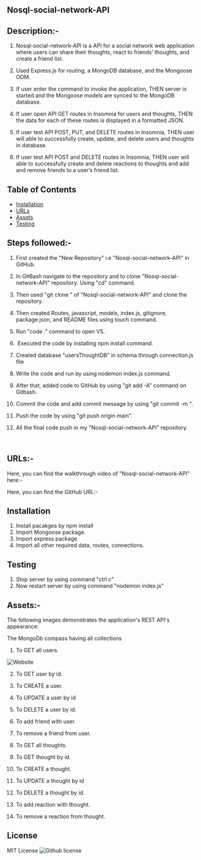 ## Nosql-social-network-API


## Description:-

1.  Nosql-social-network-API is a API for a social network web application where users can share their thoughts, react to friends’ thoughts, and create a friend list.

2. Used Express.js for routing, a MongoDB database, and the Mongoose ODM.

3. If user enter the command to invoke the application,
THEN server is started and the Mongoose models are synced to the MongoDB database.

4. If user open API GET routes in Insomnia for users and thoughts,
THEN the data for each of these routes is displayed in a formatted JSON.

5. If user test API POST, PUT, and DELETE routes in Insomnia,
THEN user will able to successfully create, update, and delete users and thoughts in database.

6. If user test API POST and DELETE routes in Insomnia,
THEN user will able to successfully create and delete reactions to thoughts and add and remove friends to a user’s friend list.

## Table of Contents

 *  [Installation](#installation)
 *  [URLs](#URLs)
 *  [Assets](#Assets)
 *  [Testing](#testing)



## Steps followed:-

1. First created the "New Repository" i.e "Nosql-social-network-API" in GitHub.

2. In GitBash  navigate to the repository and  to clone "Nosql-social-network-API" repository. Using "cd" command.

3. Then used "git clone <ssh key>" of "Nosql-social-network-API" and clone the repository.

4. Then  created Routes, javascript, models, index.js, gitignore, package.json, and README files using touch command.

5. Run "code ." command to open VS.

6.  Executed the code by installing npm install command.

7. Created  database "usersThoughtDB" in schema through connection.js file

8. Write the code and run by using nodemon index.js command. 

9. After that, added code to GitHub by using "git add -A" command on Gitbash. 

10. Commit the code and add commit message by using "git commit -m <message>".

11. Push the code by using "git push origin main".

12. All the final code push in my "Nosql-social-network-API" repository.


 

## URLs:-
Here, you can find the walkthrough video of "Nosql-social-network-API" here:- 




Here, you can find the GitHub URL:-




## Installation

1. Install pacakges by npm install
2. Import Mongoose package.
3. Import express package
4. Import all other required data, routes, connections.



## Testing

1. Stop server by using command "ctrl c"
2. Now restart server by using command "nodemon index.js"



## Assets:-

The following images demonstrates the application's REST API's appearance:

The MongoDb compass having all collections

1. To GET all users.

![Website](./assets/images/screenshotnew1.png)


2. To GET user by id.

3. To CREATE a user.

4. To UPDATE a user by id

5. To DELETE a user by id.

6. To add friend with user.

7. To remove a friend from user.

8. To GET all thoughts.

9. To GET thought by id.

10. To CREATE a thought.

11. To UPDATE a thought by id

12. To DELETE a thought by id.

13. To add reaction with thought.

14. To remove a reaction from thought.




## License

 MIT  License  ![Github license](https://img.shields.io/badge/license-MIT-blue.svg)